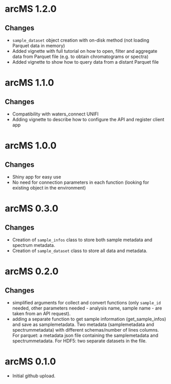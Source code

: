 # arcMS 1.2.0

## Changes

- `sample_dataset` object creation with on-disk method (not loading Parquet data in memory)
- Added vignette with full tutorial on how to open, filter and aggregate data from Parquet file (e.g. to obtain chromatograms or spectra)
- Added vignette to show how to query data from a distant Parquet file

# arcMS 1.1.0

## Changes

- Compatibility with waters_connect UNIFI
- Adding vignette to describe how to configure the API and register client app

# arcMS 1.0.0

## Changes

- Shiny app for easy use
- No need for connection parameters in each function (looking for existing object in the environment)

# arcMS 0.3.0

## Changes

- Creation of `sample_infos` class to store both sample metadata and spectrum metadata.
- Creation of `sample_dataset` class to store all data and metadata.

# arcMS 0.2.0

## Changes

- simplified arguments for collect and convert functions (only `sample_id` needed, other parameters needed - analysis name, sample name - are taken from an API request).
- adding a separate function to get sample information (get_sample_infos) and save as samplemetadata. Two metadata (samplemetadata and spectrummetadata) with different schemas/number of lines columns. For parquet: a metadata json file containing the samplemetadata and spectrummetadata. For HDF5: two separate datasets in the file.

# arcMS 0.1.0

- Initial github upload.
